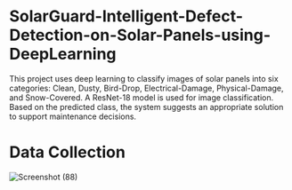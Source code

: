 # SolarGuard-Intelligent-Defect-Detection-on-Solar-Panels-using-DeepLearning
This project uses deep learning to classify images of solar panels into six categories: Clean, Dusty, Bird-Drop, Electrical-Damage, Physical-Damage, and Snow-Covered. A ResNet-18 model is used for image classification. Based on the predicted class, the system suggests an appropriate solution to support maintenance decisions.
# Data Collection
![Screenshot (88)](https://github.com/user-attachments/assets/fbdff563-a916-41df-b5f2-096299cab59d)
